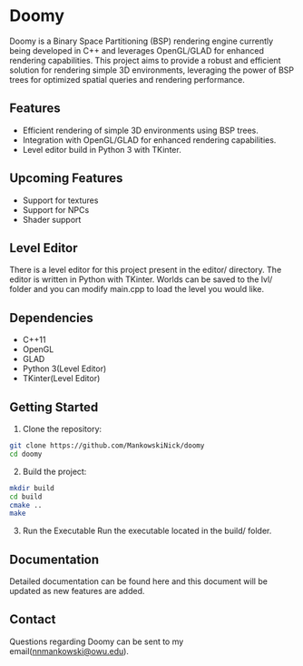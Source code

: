 # Doomy
Doomy is a Binary Space Partitioning (BSP) rendering engine currently being developed in C++ and leverages OpenGL/GLAD for enhanced rendering capabilities. This project aims to provide a robust and efficient solution for rendering simple 3D environments, leveraging the power of BSP trees for optimized spatial queries and rendering performance.

## Features
- Efficient rendering of simple 3D environments using BSP trees.
- Integration with OpenGL/GLAD for enhanced rendering capabilities.
- Level editor build in Python 3 with TKinter.

## Upcoming Features
- Support for textures
- Support for NPCs
- Shader support

## Level Editor
There is a level editor for this project present in the editor/ directory.  The editor is written in Python with TKinter.  Worlds can be saved to the lvl/ folder and you can modify main.cpp to load the level you would like.

## Dependencies
- C++11
- OpenGL
- GLAD
- Python 3(Level Editor)
- TKinter(Level Editor)

## Getting Started

1. Clone the repository:
```bash
git clone https://github.com/MankowskiNick/doomy
cd doomy
```

2. Build the project:
```bash
mkdir build
cd build
cmake ..
make
```

3. Run the Executable
Run the executable located in the build/ folder.

## Documentation
Detailed documentation can be found here and this document will be updated as new features are added.

## Contact
Questions regarding Doomy can be sent to my email(nnmankowski@owu.edu).